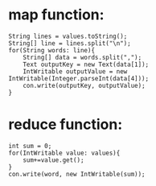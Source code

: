 # map function:


    String lines = values.toString();
    String[] line = lines.split("\n");
    for(String words: line){
        String[] data = words.split(",");
        Text outputKey = new Text(data[1]);
        IntWritable outputValue = new IntWritable(Integer.parseInt(data[4]));
        con.write(outputKey, outputValue);
    }


# reduce function:


    int sum = 0;
    for(IntWritable value: values){
        sum+=value.get();
    }
    con.write(word, new IntWritable(sum));